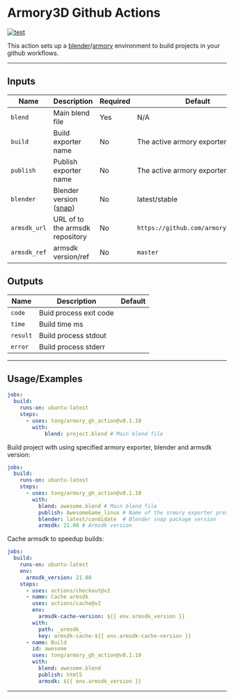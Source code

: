 Armory3D Github Actions
=======================

[![test](https://github.com/tong/armory_gh_actions/actions/workflows/test.yml/badge.svg)](https://github.com/tong/armory_gh_actions/actions/workflows/test.yml)

This action sets up a [blender](https://www.blender.org/)/[armory](https://github.com/armory3d/armory) environment to build projects in your github workflows.

---

## Inputs

| Name | Description | Required | Default |
| - | - | - | - |
| `blend` | Main blend file | Yes | N/A |
| `build` | Build exporter name | No | The active armory exporter |
| `publish` | Publish exporter name | No | The active armory exporter |
| `blender` | Blender version ([snap](https://snapcraft.io/blender)) | No | latest/stable |
| `armsdk_url` | URL of to the armsdk repository | No | `https://github.com/armory3d/armsdk`
| `armsdk_ref` | armsdk version/ref | No | `master`

## Outputs

| Name | Description | Default |
| - | - | - |
| `code` | Buid process exit code | |
| `time` | Build time ms | |
| `result` | Build process stdout |  |
| `error` | Build process stderr |  |

---

## Usage/Examples

```yaml
jobs:
  build:
    runs-on: ubuntu-latest
    steps:
      - uses: tong/armory_gh_action@v0.1.10
        with:
            blend: project.blend # Main blend file            
```

Build project with using specified armory exporter, blender and armsdk version:

```yaml
jobs:
  build:
    runs-on: ubuntu-latest
    steps:
      - uses: tong/armory_gh_action@v0.1.10
        with:
          blend: awesome.blend # Main blend file
          publish: AwesomeGame_linux # Name of the srmory exporter preset
          blender: latest/candidate  # Blender snap package version
          armsdk: 21.08 # Armsdk version
```

Cache armsdk to speedup builds:

```yaml
jobs:
  build:
    runs-on: ubuntu-latest
    env:
      armsdk_version: 21.08
    steps:
      - uses: actions/checkout@v2
      - name: Cache armsdk
        uses: actions/cache@v2
        env:
          armsdk-cache-version: ${{ env.armsdk_version }}
        with:
          path: _armsdk_
          key: armsdk-cache-${{ env.armsdk-cache-version }}
      - name: Build
        id: awesome
        uses: tong/armory_gh_action@v0.1.10
        with:
          blend: awesome.blend
          publish: html5
          armsdk: ${{ env.armsdk_version }}
```

---
